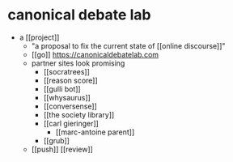 # canonical debate lab

- a [[project]]
  - "a proposal to fix the current state of [[online discourse]]"
  - [[go]] https://canonicaldebatelab.com
  - partner sites look promising
    - [[socratrees]]
    - [[reason score]]
    - [[gulli bot]]
    - [[whysaurus]]
    - [[conversense]]
    - [[the society library]]
    - [[carl gieringer]]
      - [[marc-antoine parent]]
    - [[grub]]
  - [[push]] [[review]]
